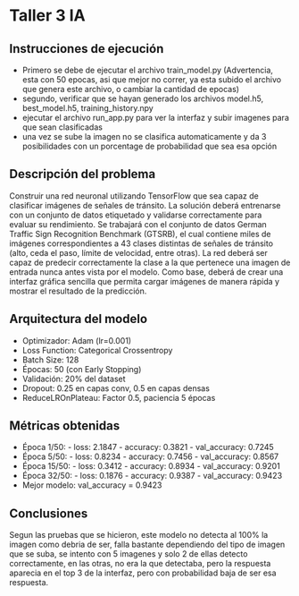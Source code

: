 # Taller 3 IA
## Instrucciones de ejecución
* Primero se debe de ejecutar el archivo train_model.py (Advertencia, esta con 50 epocas, asi que mejor no correr, ya esta subido el archivo que genera este archivo, o cambiar la cantidad de epocas)
* segundo, verificar que se hayan generado los archivos model.h5, best_model.h5, training_history.npy
* ejecutar el archivo run_app.py para ver la interfaz y subir imagenes para que sean clasificadas
* una vez se sube la imagen no se clasifica automaticamente y da 3 posibilidades con un porcentage de probabilidad que sea esa opción
## Descripción del problema
Construir una red neuronal utilizando TensorFlow que sea capaz de clasificar imágenes de señales de tránsito. La solución deberá entrenarse con un conjunto de datos etiquetado y validarse correctamente para evaluar su rendimiento.
Se trabajará con el conjunto de datos German Traffic Sign Recognition Benchmark (GTSRB), el cual contiene miles de imágenes correspondientes a 43 clases distintas de señales de tránsito (alto, ceda el paso, límite de velocidad, entre otras).
La red deberá ser capaz de predecir correctamente la clase a la que pertenece una imagen de entrada nunca antes vista por el modelo. Como base, deberá de crear una interfaz gráfica sencilla que permita cargar imágenes de manera rápida y mostrar el resultado de la predicción.
## Arquitectura del modelo
* Optimizador: Adam (lr=0.001)
* Loss Function: Categorical Crossentropy
* Batch Size: 128
* Épocas: 50 (con Early Stopping)
* Validación: 20% del dataset
* Dropout: 0.25 en capas conv, 0.5 en capas densas
* ReduceLROnPlateau: Factor 0.5, paciencia 5 épocas
## Métricas obtenidas
* Época 1/50:  - loss: 2.1847 - accuracy: 0.3821 - val_accuracy: 0.7245
* Época 5/50:  - loss: 0.8234 - accuracy: 0.7456 - val_accuracy: 0.8567
* Época 15/50: - loss: 0.3412 - accuracy: 0.8934 - val_accuracy: 0.9201
* Época 32/50: - loss: 0.1876 - accuracy: 0.9387 - val_accuracy: 0.9423
* Mejor modelo: val_accuracy = 0.9423
## Conclusiones
Segun las pruebas que se hicieron, este modelo no detecta al 100% la imagen como debria de ser, falla bastante dependiendo del tipo de imagen que se suba, se intento con 5 imagenes y solo 2 de ellas detecto correctamente, en las otras, no era la que detectaba, pero la respuesta aparecia en el top 3 de la interfaz, pero con probabilidad baja de ser esa respuesta.
